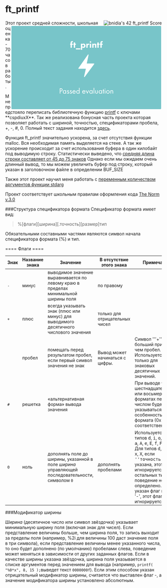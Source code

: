 # ft_printf
<img align="right" src="https://badge42.vercel.app/api/v2/cl3enoo9k004009muhk5a94tj/project/2398393" alt="bnidia's 42 ft_printf Score" />
<img align="right" alt="Progress" src="https://github.com/bnidia/ft_printf/blob/master/passed.png" />
<p>Этот проект средней сложности, школьная оценка - 70 часов работы.</p>
<p>Мне предстояло переписать библиотечную функцию <a href="https://www.opennet.ru/man.shtml?topic=printf&category=3&russian=0">printf</a> с ключами **cspdiuxX**. Так же реализована бонусная часть проекта которая позволяет работать с шириной, точностью, спецификаторами пробела, +, -, #, 0. Полный текст задания находится <a href="https://github.com/rustem-spb/ft_printf/blob/master/en.subject.pdf">здесь</a>.</p>
<p>Функция ft_printf значительно ускорена, за счет отсутствия функции malloc. Вся необходимая память выделяется на стеке. А так же ускорение происходит за счет использования буфера в один килобайт под выводимую строку. Статистически выведено, что <a href="https://ru.wikipedia.org/wiki/%D0%94%D0%BB%D0%B8%D0%BD%D0%B0_%D1%81%D1%82%D1%80%D0%BE%D0%BA%D0%B8">средняя длина строки составляет от 45 до 75 знаков</a> Однако если мы ожидаем очень длинный вывод, то мы можем увеличить буфер под строку, который указан в заголовочном файле в определении BUF_SIZE </p>
<p>Также этот проект научил меня работать с <a href="https://www.opennet.ru/man.shtml?topic=va_arg&category=3&russian=0">переменным количеством аргументов функции stdarg</a></p>
<p>Проект соответствует школьным правилам оформления кода <a href="https://rbellero.notion.site/The-Norm-v-3-0-a32a9f8f32654610b90504289f92e0f1">The Norm v.3.0</a></p>

###Структура спецификатора формата
Спецификатор формата имеет вид:

> %[флаги][ширина][.точность][размер]тип

Обязательными составными частями являются символ начала спецификатора формата (%) и тип.

==== Флаги ====

| Знак           | Название знака | Значение                                                                                                    | В отсутствие этого знака        | Примечание                                                                                                                                                                                                                                                                                                                                                                                                                                           |
|----------------|----------------|-------------------------------------------------------------------------------------------------------------|---------------------------------|------------------------------------------------------------------------------------------------------------------------------------------------------------------------------------------------------------------------------------------------------------------------------------------------------------------------------------------------------------------------------------------------------------------------------------------------------|
| <code>-</code> | минус          | выводимое значение выравнивается по левому краю в пределах минимальной ширины поля                          | по правому                      |                                                                                                                                                                                                                                                                                                                                                                                                                                                      |
| <code>+</code> | плюс           | всегда указывать знак (плюс или минус) для выводимого десятичного числового значения                        | только для отрицательных чисел  |                                                                                                                                                                                                                                                                                                                                                                                                                                                      |
| <code> </code> | пробел         | помещать перед результатом пробел, если первый символ значения не знак                                      | Вывод может начинаться с цифры. | Символ '''+''' имеет больший приоритет, чем пробел. Используется только для знаковых десятичных значений.                                                                                                                                                                                                                                                                                                                                            |
| <code>#</code> | решетка        | «альтернативная форма» вывода значения                                                                      |                                 | При выводе чисел в шестнадцатеричном или восьмеричном форматах перед числом будет указываться особенность формата (0x или 0 соответственно).                                                                                                                                                                                                                                                                                                         |
| <code>0</code> | ноль           | дополнять поле до ширины, указанной в поле *ширина* управляющей последовательности, символом <code>0</code> | дополнять пробелами             | Используется для типов <tt>d</tt>, <tt>i</tt>, <tt>o</tt>, <tt>u</tt>, <tt>x</tt>, <tt>X</tt>, <tt>a</tt>, <tt>A</tt>, <tt>e</tt>, <tt>E</tt>, <tt>f</tt>, <tt>F</tt>, <tt>g</tt>, <tt>G</tt>. Для типов <tt>d</tt>, <tt>i</tt>, <tt>o</tt>, <tt>u</tt>, <tt>x</tt>, <tt>X</tt>, если <tt>''точность''</tt> указана, этот флаг игнорируется. Для остальных типов поведение не определено. Если указан флаг минус '-', этот флаг так же игнорируется. |

###Модификатор ширины

*Ширина* (десятичное число или символ звёздочка) указывает минимальную ширину 
поля (включая знак для чисел). Если представление величины больше, чем 
ширина поля, то запись выходит за пределы поля (например, %2i для величины 
100 даст значение поля в три символа), если представление величины менее 
указанного числа, то оно будет дополнено (по умолчанию) пробелами слева, поведение может меняться в зависимости от других заданных флагов. Если в качестве ширины указана звёздочка, ширина поля указывается в списке аргументов перед значением для вывода (например, <code>printf( "%0*x", 8, 15 );</code>выведет текст <code>0000000f</code>). Если этим способом указан отрицательный модификатор ширины, считается что выставлен флаг -, а значение модификатора ширины установлено абсолютным.
